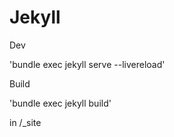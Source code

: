 # Jekyll

Dev

  'bundle exec jekyll serve --livereload'


Build

  'bundle exec jekyll build'

  in /_site
